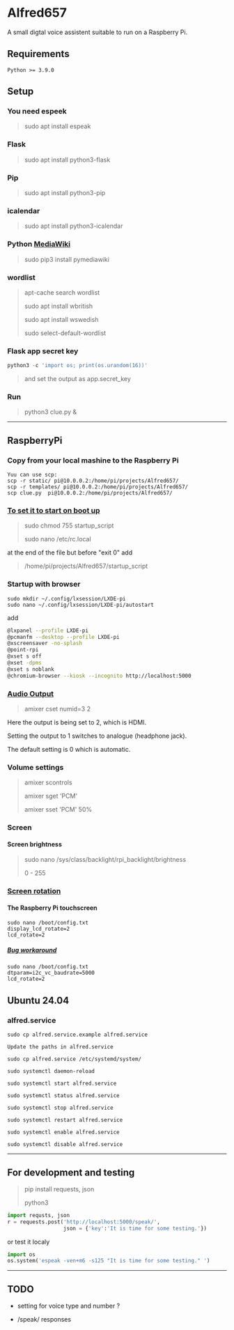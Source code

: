 
# Alfred657 #

A small digtal voice assistent suitable to run on a Raspberry Pi.

## Requirements

    Python >= 3.9.0

## Setup ##

### You need espeek ###

> sudo apt install espeak

### Flask ###

> sudo apt install python3-flask

### Pip ###

> sudo apt install python3-pip

### icalendar ###

> sudo apt install python3-icalendar

### Python [MediaWiki](https://pymediawiki.readthedocs.io/en/latest/index.html) ###

> sudo pip3 install pymediawiki

### wordlist ###

> apt-cache search wordlist
>
> sudo apt install wbritish
>
> sudo apt install wswedish
>
> sudo select-default-wordlist

### Flask app secret key ###

``` Python
python3 -c 'import os; print(os.urandom(16))'
```

> and set the output as app.secret_key

### Run ###

> python3 clue.py &

----

## RaspberryPi ##

### Copy from your local mashine to the Raspberry Pi ###

    Yuu can use scp:
    scp -r static/ pi@10.0.0.2:/home/pi/projects/Alfred657/
    scp -r templates/ pi@10.0.0.2:/home/pi/projects/Alfred657/
    scp clue.py  pi@10.0.0.2:/home/pi/projects/Alfred657/

### [To set it to start on boot up](http://www.raspberry-projects.com/pi/pi-operating-systems/raspbian/scripts "Setup") ###

>sudo chmod 755 startup_script
>
>sudo nano /etc/rc.local

at the end of the file but before "exit 0" add

>/home/pi/projects/Alfred657/startup_script

### Startup with browser ###

    sudo mkdir ~/.config/lxsession/LXDE-pi
    sudo nano ~/.config/lxsession/LXDE-pi/autostart

add

``` bash
@lxpanel --profile LXDE-pi
@pcmanfm --desktop --profile LXDE-pi
@xscreensaver -no-splash
@point-rpi
@xset s off
@xset -dpms
@xset s noblank
@chromium-browser --kiosk --incognito http://localhost:5000
```

### [Audio Output](https://www.raspberrypi.org/documentation/configuration/audio-config.md "Audio Output") ###

> amixer cset numid=3 2

 Here the output is being set to 2, which is HDMI.

 Setting the output to 1 switches to analogue (headphone jack).

 The default setting is 0 which is automatic.

### Volume settings ###

> amixer scontrols
>
> amixer sget 'PCM'
>
> amixer sset 'PCM' 50%

### Screen ###

#### Screen brightness ####

> sudo nano /sys/class/backlight/rpi_backlight/brightness
>
> 0 - 255

### [Screen rotation](https://www.raspberrypi.com/documentation/accessories/display.html) ###

#### The Raspberry Pi touchscreen
    
    sudo nano /boot/config.txt
    display_lcd_rotate=2
    lcd_rotate=2

##### [Bug workaround](https://github.com/raspberrypi/linux/issues/4686) ####

    sudo nano /boot/config.txt
    dtparam=i2c_vc_baudrate=5000
    lcd_rotate=2

## Ubuntu 24.04 ##

### alfred.service ###

    sudo cp alfred.service.example alfred.service

    Update the paths in alfred.service

    sudo cp alfred.service /etc/systemd/system/

    sudo systemctl daemon-reload

    sudo systemctl start alfred.service

    sudo systemctl status alfred.service

    sudo systemctl stop alfred.service

    sudo systemctl restart alfred.service

    sudo systemctl enable alfred.service

    sudo systemctl disable alfred.service

----

## For development and testing ##

> pip install requests, json
>
> python3

``` python
import requsts, json
r = requests.post('http://localhost:5000/speak/',
                  json = {'key':'It is time for some testing.'})
```

or test it localy

``` python
import os
os.system('espeak -ven+m6 -s125 "It is time for some testing." ')
```

----

## TODO ##

* setting for voice type and number ?

* /speak/ responses
